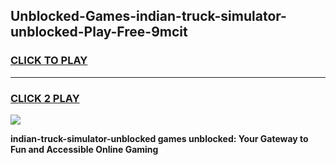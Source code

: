 
## Unblocked-Games-indian-truck-simulator-unblocked-Play-Free-9mcit
<h3>
<a href="https://premium76.site?title=indian-truck-simulator-unblocked&ref=10A">CLICK TO PLAY</a></h3>
<hr>

<h3>
<a href="https://premium76.site?title=indian-truck-simulator-unblocked&ref=10A">CLICK 2 PLAY</a>
  
</h3>

<a href="https://premium76.site?title=indian-truck-simulator-unblocked&ref=10A"><img src="https://clearcache.store/games.png"></a>


**indian-truck-simulator-unblocked games unblocked: Your Gateway to Fun and Accessible Online Gaming**
